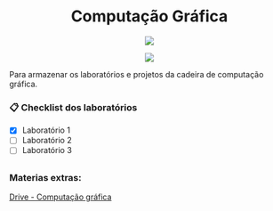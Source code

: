 <div>
  <h1 align="center"> Computação Gráfica </h1>
  <p align="center">
    <img src="https://cdn-icons-png.flaticon.com/512/763/763206.png">
  </p>
  <p align="center">
    <img loading="lazy" src="http://img.shields.io/static/v1?label=STATUS&message=EM%20DESENVOLVIMENTO&color=GREEN&style=for-the-badge"/>
  </p>
</div>

Para armazenar os laboratórios e projetos da cadeira de computação gráfica. 

### 📋 Checklist dos laboratórios

- [x] Laboratório 1
- [ ] Laboratório 2
- [ ] Laboratório 3

##

### Materias extras:

[Drive - Computação gráfica](https://drive.google.com/drive/folders/19gLiSj-BOJKYidbw830POZ51UEJ10qd3?usp=drive_link)
